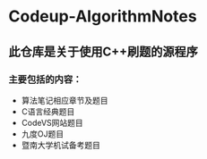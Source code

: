 # Codeup-AlgorithmNotes
## 此仓库是关于使用C++刷题的源程序
### 主要包括的内容：
  * 算法笔记相应章节及题目
  * C语言经典题目
  * CodeVS网站题目
  * 九度OJ题目
  * 暨南大学机试备考题目
 
